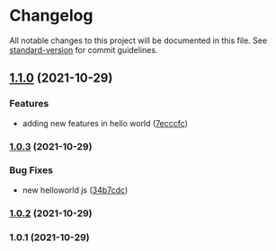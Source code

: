 # Changelog

All notable changes to this project will be documented in this file. See [standard-version](https://github.com/conventional-changelog/standard-version) for commit guidelines.

## [1.1.0](https://github.com/Lughnizaid/automatic-commit/compare/v1.0.3...v1.1.0) (2021-10-29)


### Features

* adding new features in hello world ([7ecccfc](https://github.com/Lughnizaid/automatic-commit/commit/7ecccfc36c99ebd72a9f1a37577f9c9e80c66956))

### [1.0.3](https://github.com/Lughnizaid/automatic-commit/compare/v1.0.2...v1.0.3) (2021-10-29)


### Bug Fixes

* new helloworld js ([34b7cdc](https://github.com/Lughnizaid/automatic-commit/commit/34b7cdca845dfb2fb577d67d4eece6e4c6e44747))

### [1.0.2](https://github.com/Lughnizaid/automatic-commit/compare/v1.0.1...v1.0.2) (2021-10-29)

### 1.0.1 (2021-10-29)
